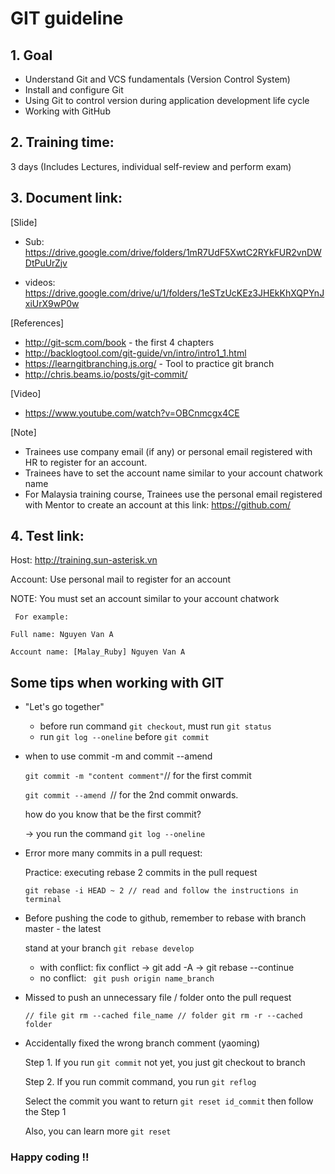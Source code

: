 # GIT guideline

## 1. Goal
- Understand Git and VCS fundamentals (Version Control System)
- Install and configure Git
- Using Git to control version during application development life cycle
- Working with GitHub

## 2. Training time:
3 days (Includes Lectures, individual self-review and perform exam)

## 3. Document link:
[Slide]
  - Sub: https://drive.google.com/drive/folders/1mR7UdF5XwtC2RYkFUR2vnDWDtPuUrZjv

  - videos: https://drive.google.com/drive/u/1/folders/1eSTzUcKEz3JHEkKhXQPYnJxiUrX9wP0w

[References]
- http://git-scm.com/book - the first 4 chapters
- http://backlogtool.com/git-guide/vn/intro/intro1_1.html
- https://learngitbranching.js.org/ - Tool to practice git branch
- http://chris.beams.io/posts/git-commit/

[Video]
- https://www.youtube.com/watch?v=OBCnmcgx4CE

[Note]
  - Trainees use company email (if any) or personal email registered with HR to register for an account.
  - Trainees have to set the account name similar to your account chatwork name
  - For Malaysia training course, Trainees use the personal email registered with Mentor to create an account at this link: https://github.com/

## 4. Test link:
Host: http://training.sun-asterisk.vn

Account: Use personal mail to register for an account

NOTE:  You must set an account similar to your account chatwork

  `` For example:``

  ``Full name: Nguyen Van A``

  ``Account name: [Malay_Ruby] Nguyen Van A``

## Some tips when working with GIT
- "Let's go together"
  + before run command ``git checkout``, must run ``git status``
  + run ``git log --oneline`` before ``git commit``

- when to use commit -m and commit --amend

  `` git commit -m "content comment" ``// for the first commit

  ``git commit --amend ``// for the 2nd commit onwards.

    how do you know that be the first commit?

    -> you run the command `` git log --oneline ``

- Error more many commits in a pull request:

  Practice: executing rebase 2 commits in the pull request

  `` git rebase -i HEAD ~ 2
  // read and follow the instructions in terminal
  ``

- Before pushing the code to github, remember to rebase with branch master - the latest

  stand at your branch
  `` git rebase develop ``

  + with conflict: fix conflict -> git add -A -> git rebase --continue
  + no conflict: `` git push origin name_branch``

- Missed to push an unnecessary file / folder onto the pull request

  ``
  // file
  git rm --cached file_name
  // folder
  git rm -r --cached folder
  ``

- Accidentally fixed the wrong branch comment (yaoming)

  Step 1. If you run ``git commit`` not yet, you  just git checkout to branch

  Step 2. If  you run commit command, you run  `` git reflog ``

  Select the commit you want to return `` git reset id_commit ``
  then follow the Step 1

  Also, you can learn more ``git reset``

### Happy coding !!
